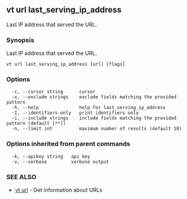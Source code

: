## vt url last_serving_ip_address

Last IP address that served the URL.

### Synopsis

Last IP address that served the URL.

```
vt url last_serving_ip_address [url] [flags]
```

### Options

```
  -c, --cursor string      cursor
  -x, --exclude strings    exclude fields matching the provided pattern
  -h, --help               help for last_serving_ip_address
  -I, --identifiers-only   print identifiers only
  -i, --include strings    include fields matching the provided pattern (default [**])
  -n, --limit int          maximum number of results (default 10)
```

### Options inherited from parent commands

```
  -k, --apikey string   api key
  -v, --verbose         verbose output
```

### SEE ALSO

* [vt url](vt_url.md)	 - Get information about URLs

